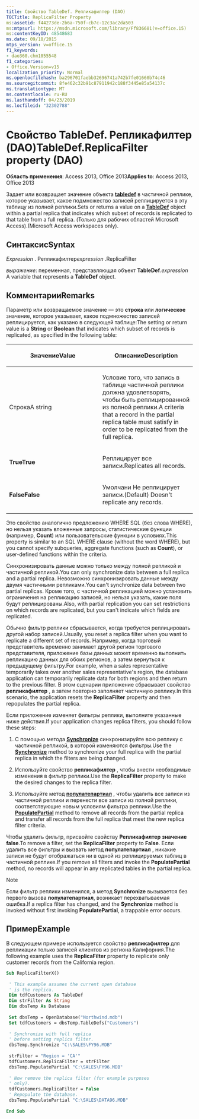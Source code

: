 ```yaml
---
title: Свойство TableDef. Репликафилтер (DAO)
TOCTitle: ReplicaFilter Property
ms:assetid: f44273de-2b6a-750f-cb7c-12c3ac2da503
ms:mtpsurl: https://msdn.microsoft.com/library/Ff836681(v=office.15)
ms:contentKeyID: 48548683
ms.date: 09/18/2015
mtps_version: v=office.15
f1_keywords:
- dao360.chm1055548
f1_categories:
- Office.Version=v15
localization_priority: Normal
ms.openlocfilehash: ba296701faebb32696741a742b7fe01660b74c46
ms.sourcegitcommit: 8fe462c32b91c87911942c188f3445e85a54137c
ms.translationtype: MT
ms.contentlocale: ru-RU
ms.lasthandoff: 04/23/2019
ms.locfileid: "32302788"
---
```

# <a name="tabledefreplicafilter-property-dao"></a><span data-ttu-id="7a3cc-102">Свойство TableDef. Репликафилтер (DAO)</span><span class="sxs-lookup"><span data-stu-id="7a3cc-102">TableDef.ReplicaFilter property (DAO)</span></span>

<span data-ttu-id="7a3cc-103">**Область применения**: Access 2013, Office 2013</span><span class="sxs-lookup"><span data-stu-id="7a3cc-103">**Applies to**: Access 2013, Office 2013</span></span>

<span data-ttu-id="7a3cc-104">Задает или возвращает значение объекта **[tabledef](tabledef-object-dao.md)** в частичной реплике, которое указывает, какое подмножество записей реплицируется в эту таблицу из полной реплики.</span><span class="sxs-lookup"><span data-stu-id="7a3cc-104">Sets or returns a value on a **[TableDef](tabledef-object-dao.md)** object within a partial replica that indicates which subset of records is replicated to that table from a full replica.</span></span> <span data-ttu-id="7a3cc-105">(Только для рабочих областей Microsoft Access).</span><span class="sxs-lookup"><span data-stu-id="7a3cc-105">(Microsoft Access workspaces only).</span></span>

## <a name="syntax"></a><span data-ttu-id="7a3cc-106">Синтаксис</span><span class="sxs-lookup"><span data-stu-id="7a3cc-106">Syntax</span></span>

<span data-ttu-id="7a3cc-107">*Expression* . Репликафилтер</span><span class="sxs-lookup"><span data-stu-id="7a3cc-107">*expression* .ReplicaFilter</span></span>

<span data-ttu-id="7a3cc-108">*выражение*: переменная, представляющая объект **TableDef**.</span><span class="sxs-lookup"><span data-stu-id="7a3cc-108">*expression* A variable that represents a **TableDef** object.</span></span>

## <a name="remarks"></a><span data-ttu-id="7a3cc-109">Комментарии</span><span class="sxs-lookup"><span data-stu-id="7a3cc-109">Remarks</span></span>

<span data-ttu-id="7a3cc-110">Параметр или возвращаемое значение — это **строка** или **логическое** значение, которое указывает, какое подмножество записей реплицируется, как указано в следующей таблице:</span><span class="sxs-lookup"><span data-stu-id="7a3cc-110">The setting or return value is a **String** or **Boolean** that indicates which subset of records is replicated, as specified in the following table:</span></span>

<table>
<colgroup>
<col style="width: 50%" />
<col style="width: 50%" />
</colgroup>
<thead>
<tr class="header">
<th><p><span data-ttu-id="7a3cc-111">Значение</span><span class="sxs-lookup"><span data-stu-id="7a3cc-111">Value</span></span></p></th>
<th><p><span data-ttu-id="7a3cc-112">Описание</span><span class="sxs-lookup"><span data-stu-id="7a3cc-112">Description</span></span></p></th>
</tr>
</thead>
<tbody>
<tr class="odd">
<td><p><span data-ttu-id="7a3cc-113">Строка</span><span class="sxs-lookup"><span data-stu-id="7a3cc-113">A string</span></span></p></td>
<td><p><span data-ttu-id="7a3cc-114">Условие того, что запись в таблице частичной реплики должна удовлетворять, чтобы быть реплицированной из полной реплики.</span><span class="sxs-lookup"><span data-stu-id="7a3cc-114">A criteria that a record in the partial replica table must satisfy in order to be replicated from the full replica.</span></span></p></td>
</tr>
<tr class="even">
<td><p><span data-ttu-id="7a3cc-115"><strong>True</strong></span><span class="sxs-lookup"><span data-stu-id="7a3cc-115"><strong>True</strong></span></span></p></td>
<td><p><span data-ttu-id="7a3cc-116">Реплицирует все записи.</span><span class="sxs-lookup"><span data-stu-id="7a3cc-116">Replicates all records.</span></span></p></td>
</tr>
<tr class="odd">
<td><p><span data-ttu-id="7a3cc-117"><strong>False</strong></span><span class="sxs-lookup"><span data-stu-id="7a3cc-117"><strong>False</strong></span></span></p></td>
<td><p><span data-ttu-id="7a3cc-118">Умолчани Не реплицирует записи.</span><span class="sxs-lookup"><span data-stu-id="7a3cc-118">(Default) Doesn't replicate any records.</span></span></p></td>
</tr>
</tbody>
</table>


<span data-ttu-id="7a3cc-119">Это свойство аналогично предложению WHERE SQL (без слова WHERE), но нельзя указать вложенные запросы, статистические функции (например, **Count**) или пользовательские функции в условиях.</span><span class="sxs-lookup"><span data-stu-id="7a3cc-119">This property is similar to an SQL WHERE clause (without the word WHERE), but you cannot specify subqueries, aggregate functions (such as **Count**), or user-defined functions within the criteria.</span></span>

<span data-ttu-id="7a3cc-120">Синхронизировать данные можно только между полной репликой и частичной репликой.</span><span class="sxs-lookup"><span data-stu-id="7a3cc-120">You can only synchronize data between a full replica and a partial replica.</span></span> <span data-ttu-id="7a3cc-121">Невозможно синхронизировать данные между двумя частичными репликами.</span><span class="sxs-lookup"><span data-stu-id="7a3cc-121">You can't synchronize data between two partial replicas.</span></span> <span data-ttu-id="7a3cc-122">Кроме того, с частичной репликацией можно установить ограничения на репликацию записей, но нельзя указать, какие поля будут реплицированы.</span><span class="sxs-lookup"><span data-stu-id="7a3cc-122">Also, with partial replication you can set restrictions on which records are replicated, but you can't indicate which fields are replicated.</span></span>

<span data-ttu-id="7a3cc-123">Обычно фильтр реплики сбрасывается, когда требуется реплицировать другой набор записей.</span><span class="sxs-lookup"><span data-stu-id="7a3cc-123">Usually, you reset a replica filter when you want to replicate a different set of records.</span></span> <span data-ttu-id="7a3cc-124">Например, когда торговый представитель временно занимает другой регион торгового представителя, приложение базы данных может временно выполнить репликацию данных для обоих регионов, а затем вернуться к предыдущему фильтру.</span><span class="sxs-lookup"><span data-stu-id="7a3cc-124">For example, when a sales representative temporarily takes over another sales representative's region, the database application can temporarily replicate data for both regions and then return to the previous filter.</span></span> <span data-ttu-id="7a3cc-125">В этом сценарии приложение сбрасывает свойство **репликафилтер** , а затем повторно заполняет частичную реплику.</span><span class="sxs-lookup"><span data-stu-id="7a3cc-125">In this scenario, the application resets the **ReplicaFilter** property and then repopulates the partial replica.</span></span>

<span data-ttu-id="7a3cc-126">Если приложение изменяет фильтры реплики, выполните указанные ниже действия.</span><span class="sxs-lookup"><span data-stu-id="7a3cc-126">If your application changes replica filters, you should follow these steps:</span></span>

1.  <span data-ttu-id="7a3cc-127">С помощью метода **[Synchronize](database-synchronize-method-dao.md)** синхронизируйте всю реплику с частичной репликой, в которой изменяются фильтры.</span><span class="sxs-lookup"><span data-stu-id="7a3cc-127">Use the **[Synchronize](database-synchronize-method-dao.md)** method to synchronize your full replica with the partial replica in which the filters are being changed.</span></span>

2.  <span data-ttu-id="7a3cc-128">Используйте свойство **репликафилтер** , чтобы внести необходимые изменения в фильтр реплики.</span><span class="sxs-lookup"><span data-stu-id="7a3cc-128">Use the **ReplicaFilter** property to make the desired changes to the replica filter.</span></span>

3.  <span data-ttu-id="7a3cc-129">Используйте метод **[популатепартиал](database-populatepartial-method-dao.md)** , чтобы удалить все записи из частичной реплики и перенести все записи из полной реплики, соответствующие новым условиям фильтра реплики.</span><span class="sxs-lookup"><span data-stu-id="7a3cc-129">Use the **[PopulatePartial](database-populatepartial-method-dao.md)** method to remove all records from the partial replica and transfer all records from the full replica that meet the new replica filter criteria.</span></span>

<span data-ttu-id="7a3cc-130">Чтобы удалить фильтр, присвойте свойству **Репликафилтер** **значение false**.</span><span class="sxs-lookup"><span data-stu-id="7a3cc-130">To remove a filter, set the **ReplicaFilter** property to **False**.</span></span> <span data-ttu-id="7a3cc-131">Если удалить все фильтры и вызвать метод **популатепартиал** , никакие записи не будут отображаться ни в одной из реплицируемых таблиц в частичной реплике.</span><span class="sxs-lookup"><span data-stu-id="7a3cc-131">If you remove all filters and invoke the **PopulatePartial** method, no records will appear in any replicated tables in the partial replica.</span></span>

> [!NOTE]
> <span data-ttu-id="7a3cc-132">Если фильтр реплики изменился, а метод **Synchronize** вызывается без первого вызова **популатепартиал**, возникает перехватываемая ошибка.</span><span class="sxs-lookup"><span data-stu-id="7a3cc-132">If a replica filter has changed, and the **Synchronize** method is invoked without first invoking **PopulatePartial**, a trappable error occurs.</span></span>

## <a name="example"></a><span data-ttu-id="7a3cc-133">Пример</span><span class="sxs-lookup"><span data-stu-id="7a3cc-133">Example</span></span>

<span data-ttu-id="7a3cc-134">В следующем примере используется свойство **репликафилтер** для репликации только записей клиентов из региона Калифорния.</span><span class="sxs-lookup"><span data-stu-id="7a3cc-134">The following example uses the **ReplicaFilter** property to replicate only customer records from the California region.</span></span>

```vb 
Sub ReplicaFilterX() 
 
 ' This example assumes the current open database 
 ' is the replica. 
 Dim tdfCustomers As TableDef 
 Dim strFilter As String 
 Dim dbsTemp As Database 
 
 Set dbsTemp = OpenDatabase("Northwind.mdb") 
 Set tdfCustomers = dbsTemp.TableDefs("Customers") 
 
 ' Synchronize with full replica 
 ' before setting replica filter. 
 dbsTemp.Synchronize "C:\SALES\FY96.MDB" 
 
 strFilter = "Region = 'CA'" 
 tdfCustomers.ReplicaFilter = strFilter 
 dbsTemp.PopulatePartial "C:\SALES\FY96.MDB" 
 
 ' Now remove the replica filter (for example purposes 
 ' only). 
 tdfCustomers.ReplicaFilter = False 
 ' Repopulate the database. 
 dbsTemp.PopulatePartial "C:\SALES\DATA96.MDB" 
 
End Sub 
 
```

